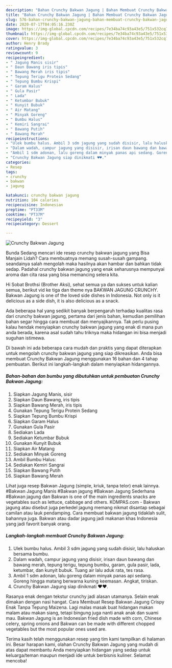 ```yaml
---
description: "Bahan Crunchy Bakwan Jagung | Bahan Membuat Crunchy Bakwan Jagung Yang Bikin Ngiler"
title: "Bahan Crunchy Bakwan Jagung | Bahan Membuat Crunchy Bakwan Jagung Yang Bikin Ngiler"
slug: 576-bahan-crunchy-bakwan-jagung-bahan-membuat-crunchy-bakwan-jagung-yang-bikin-ngiler
date: 2020-07-17T04:05:16.230Z
image: https://img-global.cpcdn.com/recipes/7e34ba74c93a43e5/751x532cq70/crunchy-bakwan-jagung-foto-resep-utama.jpg
thumbnail: https://img-global.cpcdn.com/recipes/7e34ba74c93a43e5/751x532cq70/crunchy-bakwan-jagung-foto-resep-utama.jpg
cover: https://img-global.cpcdn.com/recipes/7e34ba74c93a43e5/751x532cq70/crunchy-bakwan-jagung-foto-resep-utama.jpg
author: Henry Brady
ratingvalue: 3
reviewcount: 9
recipeingredient:
- " Jagung Manis sisir"
- " Daun Bawang iris tipis"
- " Bawang Merah iris tipis"
- " Tepung Terigu Protein Sedang"
- " Tepung Bumbu Krispi"
- " Garam Halus"
- " Gula Pasir"
- " Lada"
- " Ketumbar Bubuk"
- " Kunyit Bubuk"
- " Air Matang"
- " Minyak Goreng"
- " Bumbu Halus"
- " Kemiri Sangrai"
- " Bawang Putih"
- " Bawang Merah"
recipeinstructions:
- "Ulek bumbu halus. Ambil 3 sdm jagung yang sudah disisir, lalu haluskan bersama bumbu."
- "Dalam wadah, campur jagung yang disisir, irisan daun bawang dan bawang merah, tepung terigu, tepung bumbu, garam, gula pasir, lada, ketumbar, dan kunyit bubuk. Tuang air lalu aduk rata, tes rasa."
- "Ambil 1 sdm adonan, lalu goreng dalam minyak panas api sedang. Goreng hingga matang berwarna kuning keemasan. Angkat, tiriskan."
- "Crunchy Bakwan Jagung siap dinikmati ♥️♥️."
categories:
- Resep
tags:
- crunchy
- bakwan
- jagung

katakunci: crunchy bakwan jagung 
nutrition: 104 calories
recipecuisine: Indonesian
preptime: "PT33M"
cooktime: "PT37M"
recipeyield: "3"
recipecategory: Dessert

---
```



![Crunchy Bakwan Jagung](https://img-global.cpcdn.com/recipes/7e34ba74c93a43e5/751x532cq70/crunchy-bakwan-jagung-foto-resep-utama.jpg)

Bunda Sedang mencari ide resep crunchy bakwan jagung yang Bisa Manjain Lidah? Cara membuatnya memang susah-susah gampang. seandainya salah mengolah maka hasilnya akan hambar dan bahkan tidak sedap. Padahal crunchy bakwan jagung yang enak seharusnya mempunyai aroma dan cita rasa yang bisa memancing selera kita.

Hi Sobat Brothsi (Brother Aksi), sehat semua ya dan sukses untuk kalian semua, berikut vid ke tiga dan theme nya BAKWAN JAGUNG CRUNCHY. Bakwan Jagung is one of the loved side dishes in Indonesia. Not only is it delicious as a side dish, it is also delicious as a snack.

Ada beberapa hal yang sedikit banyak berpengaruh terhadap kualitas rasa dari crunchy bakwan jagung, pertama dari jenis bahan, kemudian pemilihan bahan segar hingga cara membuat dan menyajikannya. Tak perlu pusing kalau hendak menyiapkan crunchy bakwan jagung yang enak di mana pun anda berada, karena asal sudah tahu triknya maka hidangan ini bisa menjadi suguhan istimewa.


Di bawah ini ada beberapa cara mudah dan praktis yang dapat diterapkan untuk mengolah crunchy bakwan jagung yang siap dikreasikan. Anda bisa membuat Crunchy Bakwan Jagung menggunakan 16 bahan dan 4 tahap pembuatan. Berikut ini langkah-langkah dalam menyiapkan hidangannya.

<!--inarticleads1-->

##### Bahan-bahan dan bumbu yang dibutuhkan untuk pembuatan Crunchy Bakwan Jagung:

1. Siapkan  Jagung Manis, sisir
1. Siapkan  Daun Bawang, iris tipis
1. Siapkan  Bawang Merah, iris tipis
1. Gunakan  Tepung Terigu Protein Sedang
1. Siapkan  Tepung Bumbu Krispi
1. Siapkan  Garam Halus
1. Gunakan  Gula Pasir
1. Sediakan  Lada
1. Sediakan  Ketumbar Bubuk
1. Gunakan  Kunyit Bubuk
1. Siapkan  Air Matang
1. Sediakan  Minyak Goreng
1. Ambil  Bumbu Halus:
1. Sediakan  Kemiri Sangrai
1. Siapkan  Bawang Putih
1. Siapkan  Bawang Merah


Lihat juga resep Bakwan Jagung (simple, kriuk, tanpa telor) enak lainnya. #Bakwan Jagung Manis #Bakwan jagung #Bakwan Jagung Sederhana #Bakwan jagung dan Bakwan is one of the main ingredients snacks are vegetables such as lettuce, cabbage and others. KOMPAS.com - Bakwan jagung atau disebut juga perkedel jagung memang nikmat disantap sebagai camilan atau lauk pendamping. Cara membuat bakwan jagung tidaklah sulit, bahannya juga. Bakwan atau dadar jagung jadi makanan khas Indonesia yang jadi favorit banyak orang. 

<!--inarticleads2-->

##### Langkah-langkah membuat Crunchy Bakwan Jagung:

1. Ulek bumbu halus. Ambil 3 sdm jagung yang sudah disisir, lalu haluskan bersama bumbu.
1. Dalam wadah, campur jagung yang disisir, irisan daun bawang dan bawang merah, tepung terigu, tepung bumbu, garam, gula pasir, lada, ketumbar, dan kunyit bubuk. Tuang air lalu aduk rata, tes rasa.
1. Ambil 1 sdm adonan, lalu goreng dalam minyak panas api sedang. Goreng hingga matang berwarna kuning keemasan. Angkat, tiriskan.
1. Crunchy Bakwan Jagung siap dinikmati ♥️♥️.


Rasanya enak dengan tekstur crunchy jadi alasan utamanya. Selain enak dimakan dengan nasi hangat. Cara Membuat Resep Bakwan Jagung Crispy Enak Tanpa Tepung Maizena. Lagi malas masak buat hidangan makan malam atau makan siang, tetapi bingung juga nanti anak anak dan suami mau. Bakwan Jagung is an Indonesian fried dish made with corn, Chinese celery, spring onions and Bakwan can be made with different chopped vegetables but the most popular ones used are. 

Terima kasih telah menggunakan resep yang tim kami tampilkan di halaman ini. Besar harapan kami, olahan Crunchy Bakwan Jagung yang mudah di atas dapat membantu Anda menyiapkan hidangan yang sedap untuk keluarga/teman maupun menjadi ide untuk berbisnis kuliner. Selamat mencoba!
